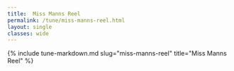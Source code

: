 ```yaml
---
title:  Miss Manns Reel
permalink: /tune/miss-manns-reel.html
layout: single
classes: wide
---
```

{% include tune-markdown.md slug="miss-manns-reel" title="Miss Manns Reel" %}
